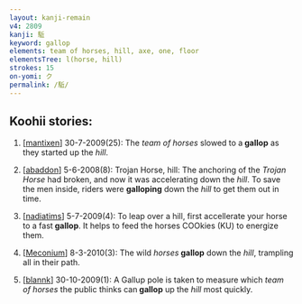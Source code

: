 ```yaml
---
layout: kanji-remain
v4: 2809
kanji: 駈
keyword: gallop
elements: team of horses, hill, axe, one, floor
elementsTree: l(horse, hill)
strokes: 15
on-yomi: ク
permalink: /駈/
---
```


## Koohii stories: 

1) [<a href="http://kanji.koohii.com/profile/mantixen">mantixen</a>] 30-7-2009(25): The <em>team of horses</em> slowed to a<strong> gallop</strong> as they started up the <em>hill</em>.

2) [<a href="http://kanji.koohii.com/profile/abaddon">abaddon</a>] 5-6-2008(8): Trojan Horse, hill: The anchoring of the <em>Trojan Horse</em> had broken, and now it was accelerating down the <em>hill</em>. To save the men inside, riders were <strong>galloping</strong> down the <em>hill</em> to get them out in time.

3) [<a href="http://kanji.koohii.com/profile/nadiatims">nadiatims</a>] 5-7-2009(4): To leap over a hill, first accellerate your horse to a fast<strong> gallop</strong>. It helps to feed the horses COOkies (KU) to energize them.

4) [<a href="http://kanji.koohii.com/profile/Meconium">Meconium</a>] 8-3-2010(3): The wild <em>horses</em><strong> gallop</strong> down the <em>hill</em>, trampling all in their path.

5) [<a href="http://kanji.koohii.com/profile/blannk">blannk</a>] 30-10-2009(1): A Gallup pole is taken to measure which <em>team of horses</em> the public thinks can<strong> gallop</strong> up the <em>hill</em> most quickly.

